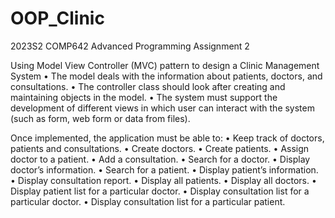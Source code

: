 # OOP_Clinic
2023S2 COMP642 Advanced Programming Assignment 2 

Using Model View Controller (MVC) pattern to design a Clinic Management System
• The model deals with the information about patients, doctors, and consultations.
• The controller class should look after creating and maintaining objects in the model.
• The system must support the development of different views in which user can interact with the system (such as form, web form or data from files).

 Once implemented, the application must be able to:
• Keep track of doctors, patients and consultations.
• Create doctors.
• Create patients. • Assign doctor to a patient.
• Add a consultation.
• Search for a doctor.
• Display doctor’s information.
• Search for a patient.
• Display patient’s information.
• Display consultation report.
• Display all patients.
• Display all doctors.
• Display patient list for a particular doctor.
• Display consultation list for a particular doctor.
• Display consultation list for a particular patient.
